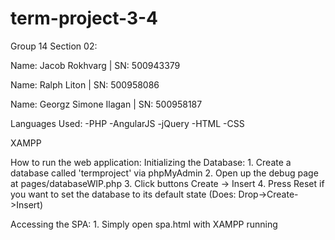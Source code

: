 # term-project-3-4

Group 14 Section 02:

Name: Jacob Rokhvarg | SN: 500943379

Name: Ralph Liton | SN: 500958086

Name: Georgz Simone Ilagan | SN: 500958187



Languages Used:
  -PHP
  -AngularJS
  -jQuery
  -HTML
  -CSS

XAMPP 

How to run the web application:
  Initializing the Database:
    1. Create a database called 'termproject' via phpMyAdmin
    2. Open up the debug page at pages/databaseWIP.php
    3. Click buttons Create -> Insert
    4. Press Reset if you want to set the database to its default state (Does: Drop->Create->Insert)
    
  Accessing the SPA:
    1. Simply open spa.html with XAMPP running
